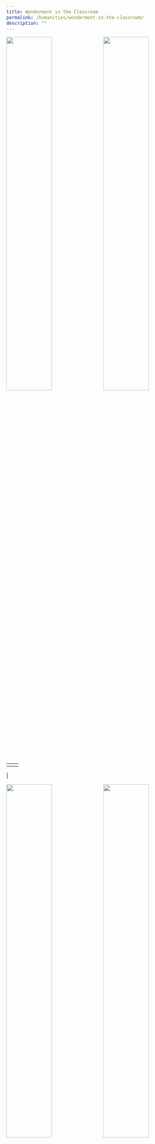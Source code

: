 ```yaml
---
title: Wonderment in the Classroom
permalink: /humanities/wonderment-in-the-classroom/
description: ""
---
```

<img src="/images/humanities.jpg" style="width:49%" align=left>
<img src="/images/humanities.jpg" style="width:49%" align=right>

<br clear="left">

|  |  |
|---|---|
|  |  |
|

<img src="/images/humanities.jpg" style="width:49%" align=left>
<img src="/images/humanities.jpg" style="width:49%" align=right>

<br clear="left">

|  |  |
|---|---|
|  |  |
|
